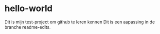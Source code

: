 # hello-world
Dit is mijn test-project om github te leren kennen
Dit is een aapassing in de branche readme-edits.
